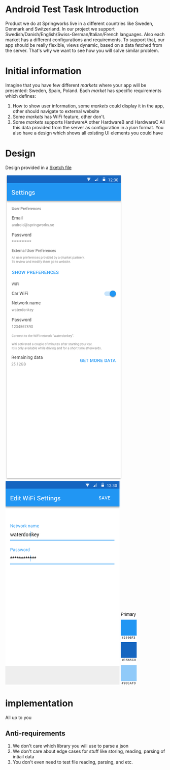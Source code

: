 # Android Test Task Introduction

Product we do at Springworks live in a different countries like Sweden, Denmark and Switzerland.
In our project we support Swedish/Danish/English/Swiss-German/Italian/French languages. Also each market has a different configurations and requirements. To support that, our app should be really flexible, views dynamic, based on a data fetched from the server. That's why we want to see how you will solve similar problem.

# Initial information
Imagine that you have few different *markets* where your app will be presented: Sweden, Spain, Poland. Each *market* has specific requirements which defines: 
1. How to show user information, some *markets* could display it in the app, other should navigate to external website
2. Some *markets* has WiFi feature, other don't.
3. Some *markets* supports HardwareA other HardwareB and HardwareC
All this data provided from the server as configuration in a *json* format.
You also have a design which shows all existing UI elements you could have  

# Design
Design provided in a [Sketch file](/settings-screen.sketch) 

![Settings Screen](/settings-screen.png)
![WiFi Edit Screen](/wifi-edit-screen.png)
![Color Palette](/theme.png)

# implementation 
All up to you
## Anti-requirements
1. We don't care which library you will use to parse a json
2. We don't care about edge cases for stuff like storing, reading, parsing of intiail data
3. You don't even need to test file reading, parsing, and etc.
